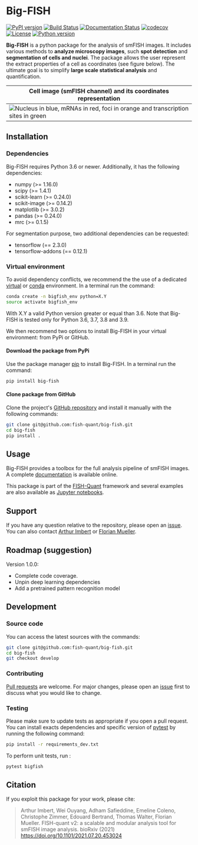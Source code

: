 # Big-FISH

[![PyPI version](https://badge.fury.io/py/big-fish.svg)](https://badge.fury.io/py/big-fish)
[![Build Status](https://travis-ci.com/fish-quant/big-fish.svg?branch=master)](https://travis-ci.com/fish-quant/big-fish)
[![Documentation Status](https://readthedocs.org/projects/big-fish/badge/?version=stable)](https://big-fish.readthedocs.io/en/latest/?badge=stable)
[![codecov](https://codecov.io/gh/fish-quant/big-fish/branch/master/graph/badge.svg)](https://codecov.io/gh/fish-quant/big-fish)
[![License](https://img.shields.io/badge/license-BSD%203--Clause-green)](https://github.com/fish-quant/big-fish/blob/master/LICENSE)
[![Python version](https://img.shields.io/pypi/pyversions/big-fish.svg)](https://pypi.python.org/pypi/big-fish/)

**Big-FISH** is a python package for the analysis of smFISH images. It includes various methods to **analyze microscopy images**, such **spot detection** and **segmentation of cells and nuclei**. The package allows the user represent the extract properties of a cell as coordinates (see figure below). The ultimate goal is to simplify **large scale statistical analysis** and quantification.

| Cell image (smFISH channel) and its coordinates representation |
| ------------- |
| ![](images/plot_cell.png "Nucleus in blue, mRNAs in red, foci in orange and transcription sites in green") |

## Installation

### Dependencies

Big-FISH requires Python 3.6 or newer. Additionally, it has the following dependencies:

- numpy (>= 1.16.0)
- scipy (>= 1.4.1)
- scikit-learn (>= 0.24.0)
- scikit-image (>= 0.14.2)
- matplotlib (>= 3.0.2)
- pandas (>= 0.24.0)
- mrc (>= 0.1.5)

For segmentation purpose, two additional dependencies can be requested:
- tensorflow (== 2.3.0)
- tensorflow-addons (== 0.12.1)

### Virtual environment

To avoid dependency conflicts, we recommend the the use of a dedicated [virtual](https://docs.python.org/3.6/library/venv.html) or [conda](https://docs.conda.io/projects/conda/en/latest/user-guide/tasks/manage-environments.html) environment.  In a terminal run the command:

```bash
conda create -n bigfish_env python=X.Y
source activate bigfish_env
```

With X.Y a valid Python version greater or equal than 3.6. Note that Big-FISH is tested only for Python 3.6, 3.7, 3.8 and 3.9.

We then recommend two options to install Big-FISH in your virtual environment: from PyPi or GitHub.

#### Download the package from PyPi

Use the package manager [pip](https://pip.pypa.io/en/stable/) to install Big-FISH. In a terminal run the command:

```bash
pip install big-fish
```

#### Clone package from GitHub

Clone the project's [GitHub repository](https://github.com/fish-quant/big-fish) and install it manually with the following commands:

```bash
git clone git@github.com:fish-quant/big-fish.git
cd big-fish
pip install .
```

## Usage

Big-FISH provides a toolbox for the full analysis pipeline of smFISH images. A complete [documentation](https://big-fish.readthedocs.io/en/stable/) is available online. 

This package is part of the [FISH-Quant](https://fish-quant.github.io/) framework and several examples are also available as [Jupyter notebooks](https://github.com/fish-quant/big-fish-examples/tree/master/notebooks).

## Support

If you have any question relative to the repository, please open an [issue](https://github.com/fish-quant/big-fish/issues). You can also contact [Arthur Imbert](mailto:arthur.imbert@mines-paristech.fr) or [Florian Mueller](mailto:muellerf.research@gmail.com).

## Roadmap (suggestion)

Version 1.0.0:
- Complete code coverage.
- Unpin deep learning dependencies
- Add a pretrained pattern recognition model

## Development

### Source code

You can access the latest sources with the commands:

```bash
git clone git@github.com:fish-quant/big-fish.git
cd big-fish
git checkout develop
```

### Contributing

[Pull requests](https://github.com/fish-quant/big-fish/pulls) are welcome. For major changes, please open an [issue](https://github.com/fish-quant/big-fish/issues) first to discuss what you would like to change.

### Testing

Please make sure to update tests as appropriate if you open a pull request. You can install exacts dependencies and specific version of [pytest](https://docs.pytest.org/en/latest/) by running the following command:

```bash
pip install -r requirements_dev.txt
```

To perform unit tests, run : 

```bash
pytest bigfish
```

## Citation

If you exploit this package for your work, please cite:

> Arthur Imbert, Wei Ouyang, Adham Safieddine, Emeline Coleno, Christophe Zimmer, Edouard Bertrand, Thomas Walter, Florian Mueller. FISH-quant v2: a scalable and modular analysis tool for smFISH image analysis. bioRxiv (2021) https://doi.org/10.1101/2021.07.20.453024
